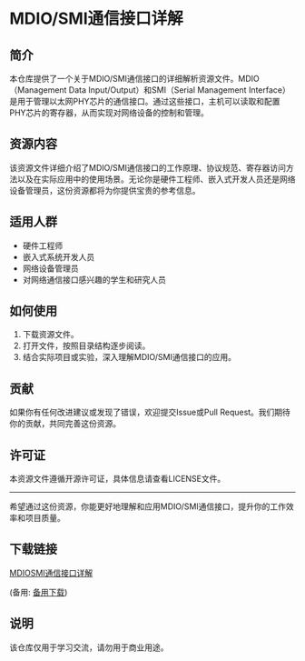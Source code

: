# MDIO/SMI通信接口详解

## 简介
本仓库提供了一个关于MDIO/SMI通信接口的详细解析资源文件。MDIO（Management Data Input/Output）和SMI（Serial Management Interface）是用于管理以太网PHY芯片的通信接口。通过这些接口，主机可以读取和配置PHY芯片的寄存器，从而实现对网络设备的控制和管理。

## 资源内容
该资源文件详细介绍了MDIO/SMI通信接口的工作原理、协议规范、寄存器访问方法以及在实际应用中的使用场景。无论你是硬件工程师、嵌入式开发人员还是网络设备管理员，这份资源都将为你提供宝贵的参考信息。

## 适用人群
- 硬件工程师
- 嵌入式系统开发人员
- 网络设备管理员
- 对网络通信接口感兴趣的学生和研究人员

## 如何使用
1. 下载资源文件。
2. 打开文件，按照目录结构逐步阅读。
3. 结合实际项目或实验，深入理解MDIO/SMI通信接口的应用。

## 贡献
如果你有任何改进建议或发现了错误，欢迎提交Issue或Pull Request。我们期待你的贡献，共同完善这份资源。

## 许可证
本资源文件遵循开源许可证，具体信息请查看LICENSE文件。

---

希望通过这份资源，你能更好地理解和应用MDIO/SMI通信接口，提升你的工作效率和项目质量。

## 下载链接
[MDIOSMI通信接口详解](https://pan.quark.cn/s/72279da8033b) 

(备用: [备用下载](https://pan.baidu.com/s/1fZuoDLHwIEtmDJ-OQSG37w?pwd=itjh))

## 说明

该仓库仅用于学习交流，请勿用于商业用途。
